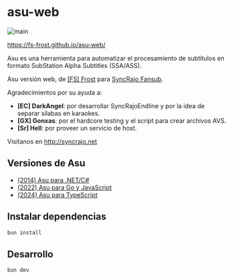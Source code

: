 # asu-web

![main](https://github.com/FS-Frost/asu-web/actions/workflows/main.yml/badge.svg)

https://fs-frost.github.io/asu-web/

Asu es una herramienta para automatizar el procesamiento de subtítulos en formato SubStation Alpha Subtitles (SSA/ASS).

Asu versión web, de [[FS] Frost](https://github.com/FS-Frost) para [SyncRajo Fansub](http://syncrajo.net).

Agradecimientos por su ayuda a:

- **[EC] DarkAngel**: por desarrollar SyncRajoEndline y por la idea de separar sílabas en karaokes.
- **[GX] Gonxas**: por el hardcore testing y el script para crear archivos AVS.
- **[Sr] Hell**: por proveer un servicio de host.

Visítanos en http://syncrajo.net

## Versiones de Asu

- [(2014) Asu para .NET/C#](https://github.com/FS-Frost/Asu.Utilidades)
- [(2022) Asu para Go y JavaScript](https://github.com/FS-Frost/asu-go2js)
- [(2024) Asu para TypeScript](https://github.com/FS-Frost/asu-regex-js)

## Instalar dependencias

```sh
bun install
```

## Desarrollo

```sh
bun dev
```
